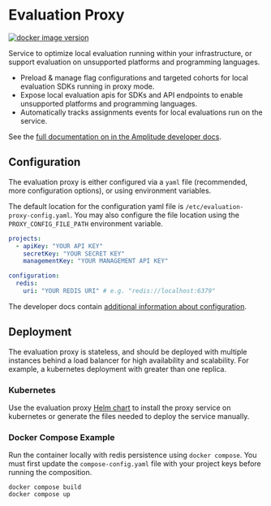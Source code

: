 # Evaluation Proxy

[![docker image version](https://img.shields.io/docker/v/amplitudeinc/evaluation-proxy?color=blue&label=docker&logo=docker&logoColor=white)](https://hub.docker.com/r/amplitudeinc/evaluation-proxy)

Service to optimize local evaluation running within your infrastructure, or support evaluation on unsupported platforms and programming languages.

 * Preload & manage flag configurations and targeted cohorts for local evaluation SDKs running in proxy mode.
 * Expose local evaluation apis for SDKs and API endpoints to enable unsupported platforms and programming languages.
 * Automatically tracks assignments events for local evaluations run on the service.

See the [full documentation on in the Amplitude developer docs](https://docs.developers.amplitude.com/experiment/infra/evaluation-proxy/).

## Configuration

The evaluation proxy is either configured via a `yaml` file (recommended, more configuration options), or using environment variables.

The default location for the configuration yaml file is `/etc/evaluation-proxy-config.yaml`. You may also configure the file location using the `PROXY_CONFIG_FILE_PATH` environment variable.

```yaml
projects:
  - apiKey: "YOUR API KEY"
    secretKey: "YOUR SECRET KEY"
    managementKey: "YOUR MANAGEMENT API KEY"

configuration:
  redis:
    uri: "YOUR REDIS URI" # e.g. "redis://localhost:6379"
```

The developer docs contain [additional information about configuration](https://docs.developers.amplitude.com/experiment/infra/evaluation-proxy#configuration).

## Deployment

The evaluation proxy is stateless, and should be deployed with multiple instances behind a load balancer for high availability and scalability.
For example, a kubernetes deployment with greater than one replica.

### Kubernetes

Use the evaluation proxy [Helm chart](https://github.com/amplitude/evaluation-proxy-helm) to install the proxy service on kubernetes or generate the files needed to deploy the service manually.

### Docker Compose Example

Run the container locally with redis persistence using `docker compose`. You must first update the `compose-config.yaml` file with your project keys before running the composition.

```
docker compose build
docker compose up
```
